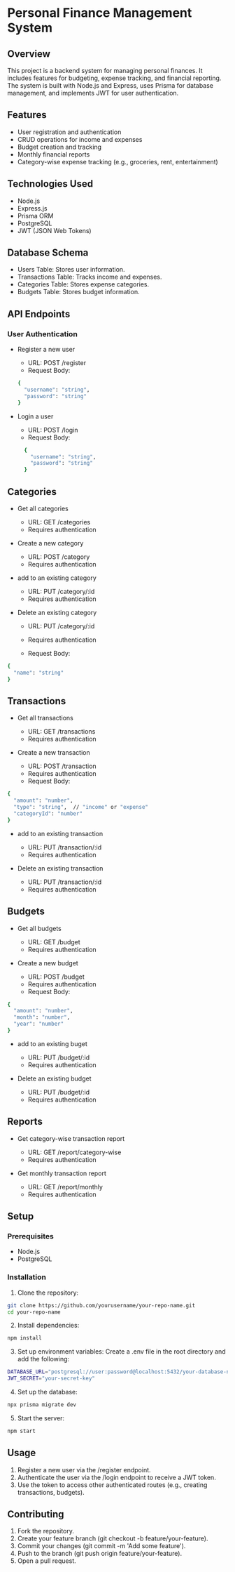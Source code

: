 # Personal Finance Management System

## Overview
This project is a backend system for managing personal finances. It includes features for budgeting, expense tracking, and financial reporting. The system is built with Node.js and Express, uses Prisma for database management, and implements JWT for user authentication.

## Features
- User registration and authentication
- CRUD operations for income and expenses
- Budget creation and tracking
- Monthly financial reports
- Category-wise expense tracking (e.g., groceries, rent, entertainment)

## Technologies Used
- Node.js
- Express.js
- Prisma ORM
- PostgreSQL
- JWT (JSON Web Tokens)

## Database Schema
- Users Table: Stores user information.
- Transactions Table: Tracks income and expenses.
- Categories Table: Stores expense categories.
- Budgets Table: Stores budget information.
  
## API Endpoints
### User Authentication
- Register a new user

  - URL: POST /register
  - Request Body:
  ```bash
  {
    "username": "string",
    "password": "string"
  }
  ```

- Login a user

  - URL: POST /login
  - Request Body:
  ```bash
    {
      "username": "string",
      "password": "string"
    }
  ```
## Categories
  - Get all categories

    - URL: GET /categories
    - Requires authentication
  - Create a new category
  
    - URL: POST /category
    - Requires authentication
   
  - add to an existing category
  
    - URL: PUT /category/:id
    - Requires authentication
  
  - Delete an existing category
  
    - URL: PUT /category/:id
    - Requires authentication
     
    - Request Body:
  ```bash
  {
    "name": "string"
  }
  ```
## Transactions
 - Get all transactions

    - URL: GET /transactions
    - Requires authentication
- Create a new transaction

  - URL: POST /transaction
  - Requires authentication
  - Request Body:
```bash
{
  "amount": "number",
  "type": "string",  // "income" or "expense"
  "categoryId": "number"
}
```
- add to an existing transaction

  - URL: PUT /transaction/:id
  - Requires authentication

- Delete an existing transaction

  - URL: PUT /transaction/:id
  - Requires authentication

## Budgets
- Get all budgets

  - URL: GET /budget
  - Requires authentication
- Create a new budget

  - URL: POST /budget
  - Requires authentication
  - Request Body:
```bash
{
  "amount": "number",
  "month": "number",
  "year": "number"
}
```
- add to an existing buget

  - URL: PUT /budget/:id
  - Requires authentication

- Delete an existing budget

  - URL: PUT /budget/:id
  - Requires authentication

## Reports
- Get category-wise transaction report
  - URL: GET /report/category-wise
  - Requires authentication
 
- Get monthly transaction report
    - URL: GET /report/monthly
    - Requires authentication
## Setup
### Prerequisites
- Node.js
- PostgreSQL
### Installation
1. Clone the repository:

```bash
git clone https://github.com/yourusername/your-repo-name.git
cd your-repo-name
```
2. Install dependencies:

```bash
npm install
```
3. Set up environment variables:
Create a .env file in the root directory and add the following:

``` bash
DATABASE_URL="postgresql://user:password@localhost:5432/your-database-name"
JWT_SECRET="your-secret-key"
```
4. Set up the database:

```bash
npx prisma migrate dev
```
5. Start the server:

```bash
npm start
```
## Usage
1. Register a new user via the /register endpoint.
2. Authenticate the user via the /login endpoint to receive a JWT token.
3. Use the token to access other authenticated routes (e.g., creating transactions, budgets).
## Contributing
1. Fork the repository.
2. Create your feature branch (git checkout -b feature/your-feature).
3. Commit your changes (git commit -m 'Add some feature').
4. Push to the branch (git push origin feature/your-feature).
5. Open a pull request.
